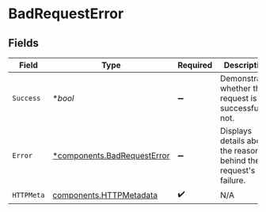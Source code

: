 # BadRequestError


## Fields

| Field                                                                     | Type                                                                      | Required                                                                  | Description                                                               | Example                                                                   |
| ------------------------------------------------------------------------- | ------------------------------------------------------------------------- | ------------------------------------------------------------------------- | ------------------------------------------------------------------------- | ------------------------------------------------------------------------- |
| `Success`                                                                 | **bool*                                                                   | :heavy_minus_sign:                                                        | Demonstrates whether the request is successful or not.                    | false                                                                     |
| `Error`                                                                   | [*components.BadRequestError](../../models/components/badrequesterror.md) | :heavy_minus_sign:                                                        | Displays details about the reasons behind the request's failure.          |                                                                           |
| `HTTPMeta`                                                                | [components.HTTPMetadata](../../models/components/httpmetadata.md)        | :heavy_check_mark:                                                        | N/A                                                                       |                                                                           |